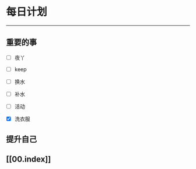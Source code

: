 
# 每日计划
---
## 重要的事

- [ ]    夜丫
- [ ]   keep
- [ ]  换水
- [ ] 补水
- [ ] 活动
- [x] 洗衣服



## 提升自己

  



## [[00.index]]










